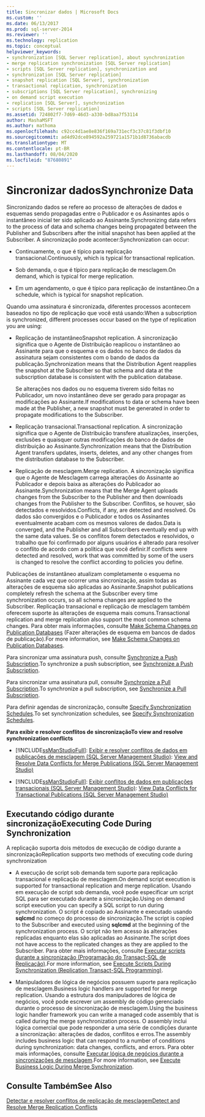 ```yaml
---
title: Sincronizar dados | Microsoft Docs
ms.custom: ''
ms.date: 06/13/2017
ms.prod: sql-server-2014
ms.reviewer: ''
ms.technology: replication
ms.topic: conceptual
helpviewer_keywords:
- synchronization [SQL Server replication], about synchronization
- merge replication synchronization [SQL Server replication]
- scripts [SQL Server replication], synchronization and
- synchronization [SQL Server replication]
- snapshot replication [SQL Server], synchronization
- transactional replication, synchronization
- subscriptions [SQL Server replication], synchronizing
- on demand script execution
- replication [SQL Server], synchronization
- scripts [SQL Server replication]
ms.assetid: 724802f7-7d69-46d3-a330-bd8aa7f53114
author: MashaMSFT
ms.author: mathoma
ms.openlocfilehash: c92cc4d1ae8e836f169a731ecf3c37c81f3dbf10
ms.sourcegitcommit: ad4d92dce894592a259721a1571b1d8736abacdb
ms.translationtype: MT
ms.contentlocale: pt-BR
ms.lasthandoff: 08/04/2020
ms.locfileid: "87680891"
---
```

# <a name="synchronize-data"></a><span data-ttu-id="8b5be-102">Sincronizar dados</span><span class="sxs-lookup"><span data-stu-id="8b5be-102">Synchronize Data</span></span>
  <span data-ttu-id="8b5be-103">Sincronizando dados se refere ao processo de alterações de dados e esquemas sendo propagadas entre o Publicador e os Assinantes após o instantâneo inicial ter sido aplicado ao Assinante.</span><span class="sxs-lookup"><span data-stu-id="8b5be-103">Synchronizing data refers to the process of data and schema changes being propagated between the Publisher and Subscribers after the initial snapshot has been applied at the Subscriber.</span></span> <span data-ttu-id="8b5be-104">A sincronização pode acontecer:</span><span class="sxs-lookup"><span data-stu-id="8b5be-104">Synchronization can occur:</span></span>  
  
-   <span data-ttu-id="8b5be-105">Continuamente, o que é típico para replicação transacional.</span><span class="sxs-lookup"><span data-stu-id="8b5be-105">Continuously, which is typical for transactional replication.</span></span>  
  
-   <span data-ttu-id="8b5be-106">Sob demanda, o que é típico para replicação de mesclagem.</span><span class="sxs-lookup"><span data-stu-id="8b5be-106">On demand, which is typical for merge replication.</span></span>  
  
-   <span data-ttu-id="8b5be-107">Em um agendamento, o que é típico para replicação de instantâneo.</span><span class="sxs-lookup"><span data-stu-id="8b5be-107">On a schedule, which is typical for snapshot replication.</span></span>  
  
 <span data-ttu-id="8b5be-108">Quando uma assinatura é sincronizada, diferentes processos acontecem baseados no tipo de replicação que você está usando:</span><span class="sxs-lookup"><span data-stu-id="8b5be-108">When a subscription is synchronized, different processes occur based on the type of replication you are using:</span></span>  
  
-   <span data-ttu-id="8b5be-109">Replicação de instantâneo</span><span class="sxs-lookup"><span data-stu-id="8b5be-109">Snapshot replication.</span></span> <span data-ttu-id="8b5be-110">A sincronização significa que o Agente de Distribuição reaplicou o instantâneo ao Assinante para que o esquema e os dados no banco de dados da assinatura sejam consistentes com o bando de dados da publicação.</span><span class="sxs-lookup"><span data-stu-id="8b5be-110">Synchronization means that the Distribution Agent reapplies the snapshot at the Subscriber so that schema and data at the subscription database is consistent with the publication database.</span></span>  
  
     <span data-ttu-id="8b5be-111">Se alterações nos dados ou no esquema tiverem sido feitas no Publicador, um novo instantâneo deve ser gerado para propagar as modificações ao Assinante.</span><span class="sxs-lookup"><span data-stu-id="8b5be-111">If modifications to data or schema have been made at the Publisher, a new snapshot must be generated in order to propagate modifications to the Subscriber.</span></span>  
  
-   <span data-ttu-id="8b5be-112">Replicação transacional.</span><span class="sxs-lookup"><span data-stu-id="8b5be-112">Transactional replication.</span></span> <span data-ttu-id="8b5be-113">A sincronização significa que o Agente de Distribuição transfere atualizações, inserções, exclusões e quaisquer outras modificações do banco de dados de distribuição ao Assinante.</span><span class="sxs-lookup"><span data-stu-id="8b5be-113">Synchronization means that the Distribution Agent transfers updates, inserts, deletes, and any other changes from the distribution database to the Subscriber.</span></span>  
  
-   <span data-ttu-id="8b5be-114">Replicação de mesclagem.</span><span class="sxs-lookup"><span data-stu-id="8b5be-114">Merge replication.</span></span> <span data-ttu-id="8b5be-115">A sincronização significa que o Agente de Mesclagem carrega alterações do Assinante ao Publicador e depois baixa as alterações do Publicador ao Assinante.</span><span class="sxs-lookup"><span data-stu-id="8b5be-115">Synchronization means that the Merge Agent uploads changes from the Subscriber to the Publisher and then downloads changes from the Publisher to the Subscriber.</span></span> <span data-ttu-id="8b5be-116">Conflitos, se houver, são detectados e resolvidos.</span><span class="sxs-lookup"><span data-stu-id="8b5be-116">Conflicts, if any, are detected and resolved.</span></span> <span data-ttu-id="8b5be-117">Os dados são convergidos e o Publicador e todos os Assinantes eventualmente acabam com os mesmos valores de dados.</span><span class="sxs-lookup"><span data-stu-id="8b5be-117">Data is converged, and the Publisher and all Subscribers eventually end up with the same data values.</span></span> <span data-ttu-id="8b5be-118">Se os conflitos forem detectados e resolvidos, o trabalho que foi confirmado por alguns usuários é alterado para resolver o conflito de acordo com a política que você definir.</span><span class="sxs-lookup"><span data-stu-id="8b5be-118">If conflicts were detected and resolved, work that was committed by some of the users is changed to resolve the conflict according to policies you define.</span></span>  
  
 <span data-ttu-id="8b5be-119">Publicações de instantâneo atualizam completamente o esquema no Assinante cada vez que ocorrer uma sincronização, assim todas as alterações de esquema são aplicadas ao Assinante.</span><span class="sxs-lookup"><span data-stu-id="8b5be-119">Snapshot publications completely refresh the schema at the Subscriber every time synchronization occurs, so all schema changes are applied to the Subscriber.</span></span> <span data-ttu-id="8b5be-120">Replicação transacional e replicação de mesclagem também oferecem suporte às alterações de esquema mais comuns.</span><span class="sxs-lookup"><span data-stu-id="8b5be-120">Transactional replication and merge replication also support the most common schema changes.</span></span> <span data-ttu-id="8b5be-121">Para obter mais informações, consulte [Make Schema Changes on Publication Databases](publish/make-schema-changes-on-publication-databases.md) (Fazer alterações de esquema em bancos de dados de publicação).</span><span class="sxs-lookup"><span data-stu-id="8b5be-121">For more information, see [Make Schema Changes on Publication Databases](publish/make-schema-changes-on-publication-databases.md).</span></span>  
  
 <span data-ttu-id="8b5be-122">Para sincronizar uma assinatura push, consulte [Synchronize a Push Subscription](synchronize-a-push-subscription.md).</span><span class="sxs-lookup"><span data-stu-id="8b5be-122">To synchronize a push subscription, see [Synchronize a Push Subscription](synchronize-a-push-subscription.md).</span></span>  
  
 <span data-ttu-id="8b5be-123">Para sincronizar uma assinatura pull, consulte [Synchronize a Pull Subscription](synchronize-a-pull-subscription.md).</span><span class="sxs-lookup"><span data-stu-id="8b5be-123">To synchronize a pull subscription, see [Synchronize a Pull Subscription](synchronize-a-pull-subscription.md).</span></span>  
  
 <span data-ttu-id="8b5be-124">Para definir agendas de sincronização, consulte [Specify Synchronization Schedules](specify-synchronization-schedules.md).</span><span class="sxs-lookup"><span data-stu-id="8b5be-124">To set synchronization schedules, see [Specify Synchronization Schedules](specify-synchronization-schedules.md).</span></span>  
  
 <span data-ttu-id="8b5be-125">**Para exibir e resolver conflitos de sincronização**</span><span class="sxs-lookup"><span data-stu-id="8b5be-125">**To view and resolve synchronization conflicts**</span></span>  
  
-   [!INCLUDE[ssManStudioFull](../../includes/ssmanstudiofull-md.md)]<span data-ttu-id="8b5be-126">: [Exibir e resolver conflitos de dados em publicações de mesclagem &#40;SQL Server Management Studio&#41;](view-and-resolve-data-conflicts-for-merge-publications.md)</span><span class="sxs-lookup"><span data-stu-id="8b5be-126">: [View and Resolve Data Conflicts for Merge Publications &#40;SQL Server Management Studio&#41;](view-and-resolve-data-conflicts-for-merge-publications.md)</span></span>  
  
-   [!INCLUDE[ssManStudioFull](../../includes/ssmanstudiofull-md.md)]<span data-ttu-id="8b5be-127">: [Exibir conflitos de dados em publicações transacionais &#40;SQL Server Management Studio&#41;](view-data-conflicts-for-transactional-publications-sql-server-management-studio.md)</span><span class="sxs-lookup"><span data-stu-id="8b5be-127">: [View Data Conflicts for Transactional Publications &#40;SQL Server Management Studio&#41;](view-data-conflicts-for-transactional-publications-sql-server-management-studio.md)</span></span>  
  
## <a name="executing-code-during-synchronization"></a><span data-ttu-id="8b5be-128">Executando código durante sincronização</span><span class="sxs-lookup"><span data-stu-id="8b5be-128">Executing Code During Synchronization</span></span>  
 <span data-ttu-id="8b5be-129">A replicação suporta dois métodos de execução de código durante a sincronização</span><span class="sxs-lookup"><span data-stu-id="8b5be-129">Replication supports two methods of executing code during synchronization</span></span>  
  
-   <span data-ttu-id="8b5be-130">A execução de script sob demanda tem suporte para replicação transacional e replicação de mesclagem.</span><span class="sxs-lookup"><span data-stu-id="8b5be-130">On demand script execution is supported for transactional replication and merge replication.</span></span> <span data-ttu-id="8b5be-131">Usando em execução de script sob demanda, você pode especificar um script SQL para ser executado durante a sincronização.</span><span class="sxs-lookup"><span data-stu-id="8b5be-131">Using on demand script execution you can specify a SQL script to run during synchronization.</span></span> <span data-ttu-id="8b5be-132">O script é copiado ao Assinante e executado usando **sqlcmd** no começo do processo de sincronização.</span><span class="sxs-lookup"><span data-stu-id="8b5be-132">The script is copied to the Subscriber and executed using **sqlcmd** at the beginning of the synchronization process.</span></span> <span data-ttu-id="8b5be-133">O script não tem acesso às alterações replicadas enquanto elas são aplicadas ao Assinante.</span><span class="sxs-lookup"><span data-stu-id="8b5be-133">The script does not have access to the replicated changes as they are applied to the Subscriber.</span></span> <span data-ttu-id="8b5be-134">Para obter mais informações, consulte [Executar scripts durante a sincronização &#40;Programação do Transact-SQL de Replicação&#41;](execute-scripts-during-synchronization-replication-transact-sql-programming.md).</span><span class="sxs-lookup"><span data-stu-id="8b5be-134">For more information, see [Execute Scripts During Synchronization &#40;Replication Transact-SQL Programming&#41;](execute-scripts-during-synchronization-replication-transact-sql-programming.md).</span></span>  
  
-   <span data-ttu-id="8b5be-135">Manipuladores de lógica de negócios possuem suporte para replicação de mesclagem.</span><span class="sxs-lookup"><span data-stu-id="8b5be-135">Business logic handlers are supported for merge replication.</span></span> <span data-ttu-id="8b5be-136">Usando a estrutura dos manipuladores de lógica de negócios, você pode escrever um assembly de código gerenciado durante o processo de sincronização de mesclagem.</span><span class="sxs-lookup"><span data-stu-id="8b5be-136">Using the business logic handler framework you can write a managed code assembly that is called during the merge synchronization process.</span></span> <span data-ttu-id="8b5be-137">O assembly inclui lógica comercial que pode responder a uma série de condições durante a sincronização: alterações de dados, conflitos e erros.</span><span class="sxs-lookup"><span data-stu-id="8b5be-137">The assembly includes business logic that can respond to a number of conditions during synchronization: data changes, conflicts, and errors.</span></span> <span data-ttu-id="8b5be-138">Para obter mais informações, consulte [Executar lógica de negócios durante a sincronizações de mesclagem](merge/execute-business-logic-during-merge-synchronization.md).</span><span class="sxs-lookup"><span data-stu-id="8b5be-138">For more information, see [Execute Business Logic During Merge Synchronization](merge/execute-business-logic-during-merge-synchronization.md).</span></span>  
  
## <a name="see-also"></a><span data-ttu-id="8b5be-139">Consulte Também</span><span class="sxs-lookup"><span data-stu-id="8b5be-139">See Also</span></span>  
 [<span data-ttu-id="8b5be-140">Detectar e resolver conflitos de replicação de mesclagem</span><span class="sxs-lookup"><span data-stu-id="8b5be-140">Detect and Resolve Merge Replication Conflicts</span></span>](merge/advanced-merge-replication-conflict-detection-and-resolution.md)  
  
  

